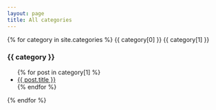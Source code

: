 ```yaml
---
layout: page
title: All categories
---
```


{% for category in site.categories %}
  {{ category[0] }}
  {{ category[1] }}
  <h3 id='{{ category }}'>{{ category }}</h3>
  <ul>
    {% for post in category[1] %}
      <li><a href="{{ post.url | relative_url }}">{{ post.title }}</a></li>
    {% endfor %}
  </ul>
{% endfor %}
